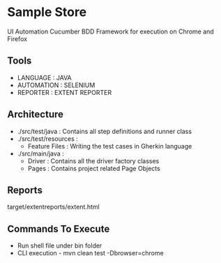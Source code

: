 # Sample Store
UI Automation Cucumber BDD Framework for execution on Chrome and Firefox 

## Tools
* LANGUAGE : JAVA 
* AUTOMATION : SELENIUM
* REPORTER : EXTENT REPORTER

## Architecture
* ./src/test/java : Contains all step definitions and runner class
* ./src/test/resources : 
  * Feature Files : Writing the test cases in Gherkin language
* ./src/main/java : 
  * Driver : Contains all the driver factory classes
  * Pages : Contains project related Page Objects

## Reports
target/extentreports/extent.html

## Commands To Execute
* Run shell file under bin folder
* CLI execution - mvn clean test -Dbrowser=chrome
